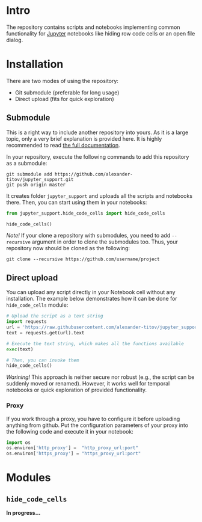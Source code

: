 # Intro
The repository contains scripts and notebooks implementing common functionality for [Jupyter](http://jupyter.org/) notebooks like hiding row code cells or an open file dialog.


# Installation
There are two modes of using the repository:
 * Git submodule (preferable for long usage)
 * Direct upload (fits for quick exploration)

## Submodule
This is a right way to include another repository into yours. As it is a large topic, only a very brief explanation is provided here. It is highly recommended to read [the full documentation](https://git-scm.com/book/en/v2/Git-Tools-Submodules).

In your repository, execute the following commands to add this repository as a submodule:
```
git submodule add https://github.com/alexander-titov/jupyter_support.git
git push origin master
```
It creates folder ```jupyter_support``` and uploads all the scripts and notebooks there. Then, you can start using them in your notebooks:

```python
from jupyter_support.hide_code_cells import hide_code_cells

hide_code_cells()
```

*Note!* If your clone a repository with submodules, you need to add ```--recursive``` argument in order to clone the submodules too. Thus, your repository now should be cloned as the following:
```
git clone --recursive https://github.com/username/project
```

## Direct upload
You can upload any script directly in your Notebook cell without any installation. The example below demonstrates how it can be done for ```hide_code_cells``` module:

```python
# Upload the script as a text string
import requests
url = 'https://raw.githubusercontent.com/alexander-titov/jupyter_support/master/hide_code_cells.py'
text = requests.get(url).text

# Execute the text string, which makes all the functions available
exec(text)

# Then, you can invoke them
hide_code_cells()
```
*Warining!* This approach is neither secure nor robust (e.g., the script can be suddenly moved or renamed). However, it works well for temporal notebooks or quick exploration of provided functionality.

### Proxy
If you work through a proxy, you have to configure it before uploading anything from github. Put the configuration parameters of your proxy into the following code and execute it in your notebook:
```python
import os
os.environ['http_proxy'] =  "http_proxy_url:port" 
os.environ['https_proxy'] = "https_proxy_url:port"
```

# Modules
## <code>hide_code_cells</code>
__In progress...__
